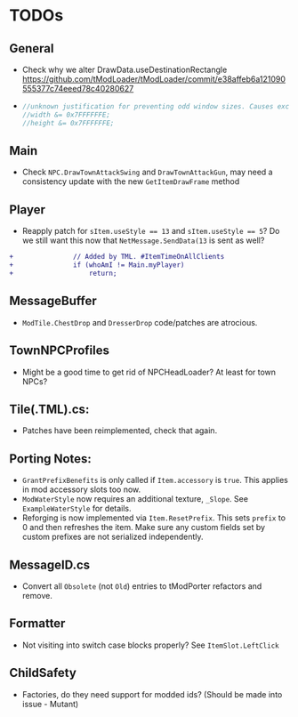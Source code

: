 # TODOs

## General

- Check why we alter DrawData.useDestinationRectangle
	https://github.com/tModLoader/tModLoader/commit/e38affeb6a121090555377c74eeed78c40280627

-	```cs
	//unknown justification for preventing odd window sizes. Causes excessive device resets. - ChickenBones
	//width &= 0x7FFFFFFE;
	//height &= 0x7FFFFFFE;
	```
	
## Main
- Check `NPC.DrawTownAttackSwing` and `DrawTownAttackGun`, may need a consistency update with the new `GetItemDrawFrame` method

## Player
- Reapply patch for `sItem.useStyle == 13` and `sItem.useStyle == 5`? Do we still want this now that `NetMessage.SendData(13` is sent as well?
```patch
+				// Added by TML. #ItemTimeOnAllClients
+				if (whoAmI != Main.myPlayer)
+					return;
```

## MessageBuffer
- `ModTile.ChestDrop` and `DresserDrop` code/patches are atrocious.

## TownNPCProfiles
- Might be a good time to get rid of NPCHeadLoader? At least for town NPCs?

## Tile(.TML).cs:
- Patches have been reimplemented, check that again.

## Porting Notes:
- `GrantPrefixBenefits` is only called if `Item.accessory` is `true`. This applies in mod accessory slots too now.
- `ModWaterStyle` now requires an additional texture, `_Slope`. See `ExampleWaterStyle` for details.
- Reforging is now implemented via `Item.ResetPrefix`. This sets `prefix` to 0 and then refreshes the item. Make sure any custom fields set by custom prefixes are not serialized independently.

## MessageID.cs
- Convert all `Obsolete` (not `Old`) entries to tModPorter refactors and remove.

## Formatter
- Not visiting into switch case blocks properly? See `ItemSlot.LeftClick`

## ChildSafety
- Factories, do they need support for modded ids? (Should be made into issue - Mutant)